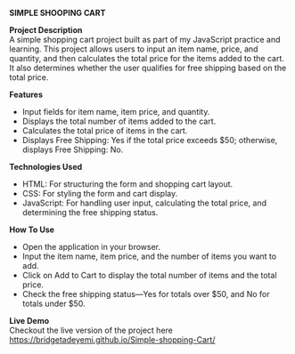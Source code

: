 **SIMPLE SHOOPING CART**

**Project Description**    
A simple shopping cart project built as part of my JavaScript practice and learning. This project allows users to input an item name, price, and quantity, and then calculates the total price for the items added to the cart. It also determines whether the user qualifies for free shipping based on the total price.

**Features**    
- Input fields for item name, item price, and quantity.      
- Displays the total number of items added to the cart.       
- Calculates the total price of items in the cart.      
- Displays Free Shipping: Yes if the total price exceeds $50; otherwise, displays Free Shipping: No. 

**Technologies Used**     
- HTML: For structuring the form and shopping cart layout.      
- CSS: For styling the form and cart display.        
- JavaScript: For handling user input, calculating the total price, and determining the free shipping status.       

**How To Use**     
- Open the application in your browser.      
- Input the item name, item price, and the number of items you want to add.      
- Click on Add to Cart to display the total number of items and the total price.      
- Check the free shipping status—Yes for totals over $50, and No for totals under $50.

**Live Demo**      
Checkout the live version of the project here https://bridgetadeyemi.github.io/Simple-shopping-Cart/
